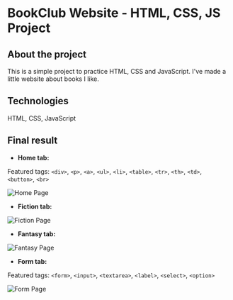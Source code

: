 # BookClub Website - HTML, CSS, JS Project 

## About the project 
This is a simple project to practice HTML, CSS and JavaScript. I've made a little website about books I like. 

## Technologies 
HTML, CSS, JavaScript

## Final result 
* **Home tab:** 

Featured tags: `<div>`, `<p>`, `<a>`, `<ul>`, `<li>`, `<table>`, `<tr>`, `<th>`, `<td>`, `<button>`, `<br>`

![Home Page](https://github.com/arina-korkhova/bookclub-website/blob/main/screenshots%20for%20readme.md/Home.png)

* **Fiction tab:**

![Fiction Page](https://github.com/arina-korkhova/bookclub-website/blob/main/screenshots%20for%20readme.md/Fiction.png)

* **Fantasy tab:**

![Fantasy Page](https://github.com/arina-korkhova/bookclub-website/blob/main/screenshots%20for%20readme.md/Fantasy.png)

* **Form tab:**

Featured tags: `<form>`, `<input>`, `<textarea>`, `<label>`, `<select>`, `<option>` 

![Form Page](https://github.com/arina-korkhova/bookclub-website/blob/main/screenshots%20for%20readme.md/Form.png)
